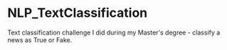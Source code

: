 # NLP_TextClassification
Text classification challenge I did during my Master's degree - classify a news as True or Fake.
